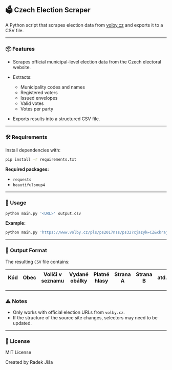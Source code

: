## 🗳️ Czech Election Scraper

A Python script that scrapes election data from [volby.cz](https://www.volby.cz) and exports it to a CSV file.

---

### 📦 Features

* Scrapes official municipal-level election data from the Czech electoral website.
* Extracts:

  * Municipality codes and names
  * Registered voters
  * Issued envelopes
  * Valid votes
  * Votes per party
* Exports results into a structured CSV file.

---

### 🛠 Requirements

Install dependencies with:

```bash
pip install -r requirements.txt
```

**Required packages:**

* `requests`
* `beautifulsoup4`

---

### 🚀 Usage

```bash
python main.py '<URL>' output.csv
```

**Example:**

```bash
python main.py 'https://www.volby.cz/pls/ps2017nss/ps32?xjazyk=CZ&xkraj=1&xobec=0&xvyber=6203' vysledky.csv
```

---

### 📂 Output Format

The resulting `CSV` file contains:

| Kód | Obec | Voliči v seznamu | Vydané obálky | Platné hlasy | Strana A | Strana B | atd. |
| --- | ---- | ---------------- | ------------- | ------------ | -------- | -------- | ---- |


---

### ⚠️ Notes

* Only works with official election URLs from `volby.cz`.
* If the structure of the source site changes, selectors may need to be updated.

---

### 📄 License

MIT License

Created by Radek Jíša
